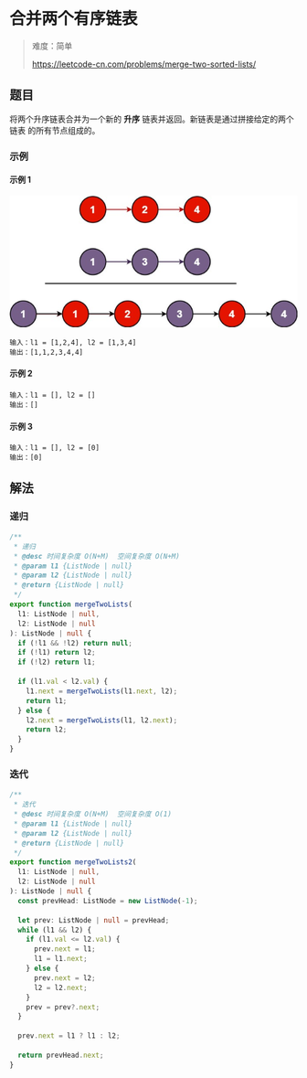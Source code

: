 # 合并两个有序链表

> 难度：简单
>
> https://leetcode-cn.com/problems/merge-two-sorted-lists/

## 题目

将两个升序链表合并为一个新的 **升序** 链表并返回。新链表是通过拼接给定的两个链表
的所有节点组成的。

### 示例

#### 示例 1

![merge-two-sorted-lists](../../assets/images/problemset/merge-two-sorted-lists.jpg)

```
输入：l1 = [1,2,4], l2 = [1,3,4]
输出：[1,1,2,3,4,4]
```

#### 示例 2

```
输入：l1 = [], l2 = []
输出：[]
```

#### 示例 3

```
输入：l1 = [], l2 = [0]
输出：[0]
```

## 解法

### 递归

```typescript
/**
 * 递归
 * @desc 时间复杂度 O(N+M)  空间复杂度 O(N+M)
 * @param l1 {ListNode | null}
 * @param l2 {ListNode | null}
 * @return {ListNode | null}
 */
export function mergeTwoLists(
  l1: ListNode | null,
  l2: ListNode | null
): ListNode | null {
  if (!l1 && !l2) return null;
  if (!l1) return l2;
  if (!l2) return l1;

  if (l1.val < l2.val) {
    l1.next = mergeTwoLists(l1.next, l2);
    return l1;
  } else {
    l2.next = mergeTwoLists(l1, l2.next);
    return l2;
  }
}
```

### 迭代

```typescript
/**
 * 迭代
 * @desc 时间复杂度 O(N+M)  空间复杂度 O(1)
 * @param l1 {ListNode | null}
 * @param l2 {ListNode | null}
 * @return {ListNode | null}
 */
export function mergeTwoLists2(
  l1: ListNode | null,
  l2: ListNode | null
): ListNode | null {
  const prevHead: ListNode = new ListNode(-1);

  let prev: ListNode | null = prevHead;
  while (l1 && l2) {
    if (l1.val <= l2.val) {
      prev.next = l1;
      l1 = l1.next;
    } else {
      prev.next = l2;
      l2 = l2.next;
    }
    prev = prev?.next;
  }

  prev.next = l1 ? l1 : l2;

  return prevHead.next;
}
```
